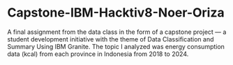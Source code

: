# Capstone-IBM-Hacktiv8-Noer-Oriza
A final assignment from the data class in the form of a capstone project — a student development initiative with the theme of Data Classification and Summary Using IBM Granite. The topic I analyzed was energy consumption data (kcal) from each province in Indonesia from 2018 to 2024.
